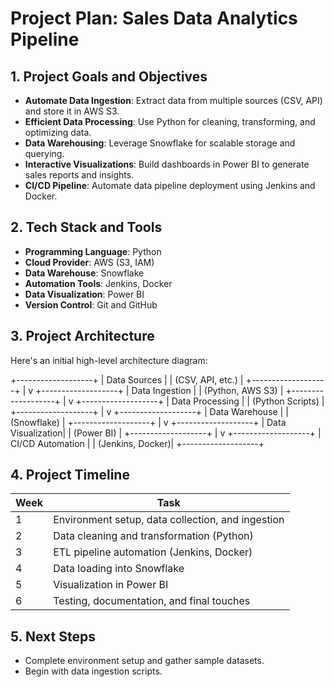 # Project Plan: Sales Data Analytics Pipeline

## 1. Project Goals and Objectives
- **Automate Data Ingestion**: Extract data from multiple sources (CSV, API) and store it in AWS S3.
- **Efficient Data Processing**: Use Python for cleaning, transforming, and optimizing data.
- **Data Warehousing**: Leverage Snowflake for scalable storage and querying.
- **Interactive Visualizations**: Build dashboards in Power BI to generate sales reports and insights.
- **CI/CD Pipeline**: Automate data pipeline deployment using Jenkins and Docker.

## 2. Tech Stack and Tools
- **Programming Language**: Python
- **Cloud Provider**: AWS (S3, IAM)
- **Data Warehouse**: Snowflake
- **Automation Tools**: Jenkins, Docker
- **Data Visualization**: Power BI
- **Version Control**: Git and GitHub

## 3. Project Architecture
Here's an initial high-level architecture diagram:

+-------------------+ | Data Sources | | (CSV, API, etc.) | +-------------------+ | v +-------------------+ | Data Ingestion | | (Python, AWS S3) | +-------------------+ | v +-------------------+ | Data Processing | | (Python Scripts) | +-------------------+ | v +-------------------+ | Data Warehouse | | (Snowflake) | +-------------------+ | v +-------------------+ | Data Visualization| | (Power BI) | +-------------------+ | v +-------------------+ | CI/CD Automation | | (Jenkins, Docker)| +-------------------+


## 4. Project Timeline

| Week | Task                                      |
|------|-------------------------------------------|
| 1    | Environment setup, data collection, and ingestion |
| 2    | Data cleaning and transformation (Python) |
| 3    | ETL pipeline automation (Jenkins, Docker) |
| 4    | Data loading into Snowflake               |
| 5    | Visualization in Power BI                 |
| 6    | Testing, documentation, and final touches |

## 5. Next Steps
- Complete environment setup and gather sample datasets.
- Begin with data ingestion scripts.
